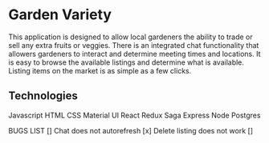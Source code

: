 
# Garden Variety

This application is designed to allow local gardeners the ability to trade or sell any extra fruits or veggies. There is an integrated chat functionality that allowers gardeners to interact and determine meeting times and locations. It is easy to browse the available listings and determine what is available. Listing items on the market is as simple as a few clicks. 

## Technologies

Javascript
HTML
CSS
Material UI
React
Redux
Saga
Express
Node
Postgres


BUGS LIST
[] Chat does not autorefresh
[x] Delete listing does not work
[] 